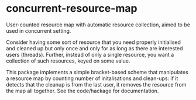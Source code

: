 # concurrent-resource-map

User-counted resource map with automatic resource collection, aimed to
be used in concurrent setting.

Consider having some sort of resource that you need properly
initialised and cleaned up but only once and only for as long as there
are interested users (threads). Further, instead of only a single
resource, you want a collection of such resources, keyed on some
value.

This package implements a simple bracket-based scheme that manipulates
a resource map by counting number of initalisations and clean-ups: if
it detects that the cleanup is from the last user, it removes the
resource from the map all together. See the code/hackage for
documentation.
